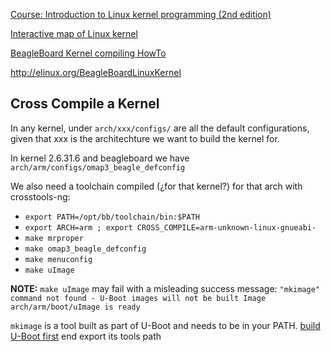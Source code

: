 [Course: Introduction to Linux kernel programming (2nd edition)](http://crashcourse.ca/introduction-linux-kernel-programming-2nd-edition/introduction-linux-kernel-programming-2nd-edition)

[Interactive map of Linux kernel](http://www.makelinux.net/kernel_map/)

[BeagleBoard Kernel compiling HowTo](http://www.eewiki.net/display/linuxonarm/BeagleBoard)

http://elinux.org/BeagleBoardLinuxKernel

## Cross Compile a Kernel ##
In any kernel, under `arch/xxx/configs/` are all the default configurations, given that xxx is the architechture we want to build the kernel for.

In kernel 2.6.31.6 and beagleboard we have `arch/arm/configs/omap3_beagle_defconfig`

We also need a toolchain compiled (¿for that kernel?) for that arch with crosstools-ng:

  * `export PATH=/opt/bb/toolchain/bin:$PATH`
  * `export ARCH=arm ; export CROSS_COMPILE=arm-unknown-linux-gnueabi-`
  * `make mrproper`
  * `make omap3_beagle_defconfig`
  * `make menuconfig`
  * `make uImage`

**NOTE:** `make uImage` may fail with a misleading success message: `"mkimage" command not found - U-Boot images will not be built
Image arch/arm/boot/uImage is ready`

`mkimage` is a tool built as part of U-Boot and needs to be in your PATH.
[build U-Boot first](Uboot.md) end export its tools path
